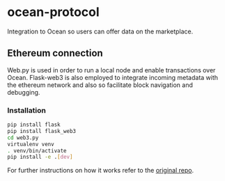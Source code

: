 # ocean-protocol
Integration to Ocean so users can offer data on the marketplace.

## Ethereum connection
Web.py is used in order to run a local node and enable transactions over Ocean. Flask-web3 is also employed to integrate incoming metadata with the ethereum network and also so facilitate block navigation and debugging.

### Installation
```bash
pip install flask
pip install flask_web3
cd web3.py
virtualenv venv
. venv/bin/activate
pip install -e .[dev]
```
For further instructions on how it works refer to the [original repo](https://github.com/ethereum/web3.py).